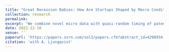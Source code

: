 ```yaml
---
title: "Great Recession Babies: How Are Startups Shaped by Macro Conditions at Birth?"
collection: research
permalink: 
excerpt: "We combine novel micro data with quasi-random timing of patent decisions over the business cycle to estimate the effects of the Great Recession on innovative startups. After purging ubiquitous selection biases and sorting effects, we find that recession startups experience better long-term outcomes in terms of employment and sales growth (both driven by lower mortality) and future inventiveness. While funding conditions cannot explain differences in outcomes, a labor market channel can: recession startups are better able to retain their founding inventors and build productive R&D teams around them. \n [WallStreetJournal](https://www.wsj.com/business/entrepreneurship/recession-new-company-startups-41f27de7?st=ifuiik7iw7qpj0k&reflink=desktopwebshare_permalink)"
date: 2022-12-10
venue: ''
paperurl: 'https://papers.ssrn.com/sol3/papers.cfm?abstract_id=4298934'
citation: 'with A. Ljungqvist'
---
```


